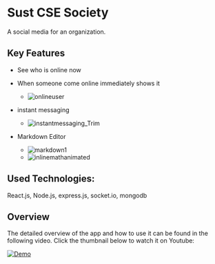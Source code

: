 # Sust CSE Society 

A social media for an organization. 

## Key Features

- See who is online now
- When someone come online immediately shows it
  - ![onlineuser](https://user-images.githubusercontent.com/49305110/145907614-c762b280-48b7-4f29-bef0-3f06295330a4.gif)

- instant messaging
  - ![instantmessaging_Trim](https://user-images.githubusercontent.com/49305110/145908551-4863007b-1403-4fc5-b136-48d66c0612ef.gif)

- Markdown Editor
  - ![markdown1](https://user-images.githubusercontent.com/49305110/145909513-3eec5542-c8ee-4c00-8644-05f111697c5d.gif)
  - ![inlinemathanimated](https://user-images.githubusercontent.com/49305110/145910753-2fb3fd12-4b21-45c6-b2fb-9212363f47c2.gif)


##  Used Technologies:

React.js, Node.js, express.js, socket.io, mongodb

## Overview
The detailed overview of the app and how to use it can be found in the following video. Click the thumbnail below to watch it on Youtube:

[![Demo](https://img.youtube.com/vi/jVkZpumILq4/0.jpg)](https://youtu.be/jVkZpumILq4)
